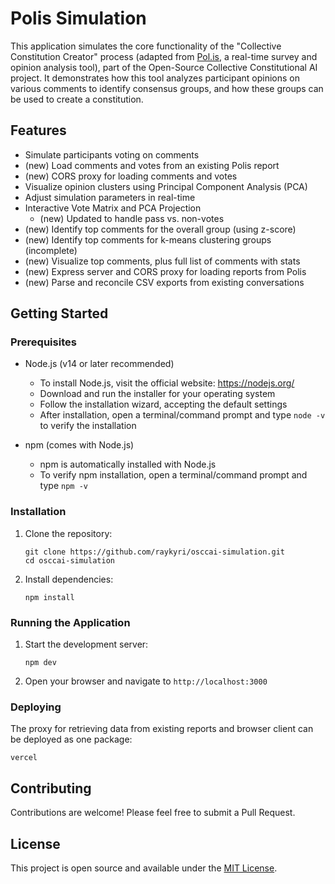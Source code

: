 # Polis Simulation

This application simulates the core functionality of the "Collective Constitution Creator" process (adapted from [Pol.is](https://pol.is/), a real-time survey and opinion analysis tool), part of the Open-Source Collective Constitutional AI project. It demonstrates how this tool analyzes participant opinions on various comments to identify consensus groups, and how these groups can be used to create a constitution.

## Features

- Simulate participants voting on comments
- (new) Load comments and votes from an existing Polis report
- (new) CORS proxy for loading comments and votes
- Visualize opinion clusters using Principal Component Analysis (PCA)
- Adjust simulation parameters in real-time
- Interactive Vote Matrix and PCA Projection
  - (new) Updated to handle pass vs. non-votes
- (new) Identify top comments for the overall group (using z-score)
- (new) Identify top comments for k-means clustering groups (incomplete)
- (new) Visualize top comments, plus full list of comments with stats
- (new) Express server and CORS proxy for loading reports from Polis
- (new) Parse and reconcile CSV exports from existing conversations

## Getting Started

### Prerequisites

- Node.js (v14 or later recommended)
  - To install Node.js, visit the official website: https://nodejs.org/
  - Download and run the installer for your operating system
  - Follow the installation wizard, accepting the default settings
  - After installation, open a terminal/command prompt and type `node -v` to verify the installation

- npm (comes with Node.js)
  - npm is automatically installed with Node.js
  - To verify npm installation, open a terminal/command prompt and type `npm -v`

### Installation

1. Clone the repository:
   ```
   git clone https://github.com/raykyri/osccai-simulation.git
   cd osccai-simulation
   ```

2. Install dependencies:
   ```
   npm install
   ```

### Running the Application

1. Start the development server:
   ```
   npm dev
   ```

2. Open your browser and navigate to `http://localhost:3000`


### Deploying

The proxy for retrieving data from existing reports and browser client
can be deployed as one package:

```
vercel
```

## Contributing

Contributions are welcome! Please feel free to submit a Pull Request.

## License

This project is open source and available under the [MIT License](LICENSE).